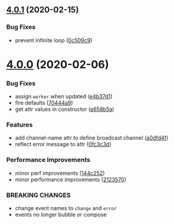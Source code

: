 ## [4.0.1](https://github.com/bennypowers/service-worker/compare/v4.0.0...v4.0.1) (2020-02-15)


### Bug Fixes

* prevent infinite loop ([0c509c9](https://github.com/bennypowers/service-worker/commit/0c509c9af4b337629cf0efbd280728f71d34649c))

# [4.0.0](https://github.com/bennypowers/service-worker/compare/v3.1.0...v4.0.0) (2020-02-06)


### Bug Fixes

* assign `worker` when updated ([e4b37d1](https://github.com/bennypowers/service-worker/commit/e4b37d1322fa0d0a0335614fb31c627c3e4c9bc8))
* fire defaults ([70444a9](https://github.com/bennypowers/service-worker/commit/70444a98d5b8163b430266e48d37d5fbb972ed4b))
* get attr values in constructor ([a658b5a](https://github.com/bennypowers/service-worker/commit/a658b5a3a4d7062038b03b4d6a23dc96e1db57a8))


### Features

* add channel-name attr to define broadcast channel ([a0dfd4f](https://github.com/bennypowers/service-worker/commit/a0dfd4f0eb450f93121967d9ea8dcafbafb252e2))
* reflect error message to attr ([0fc3c3d](https://github.com/bennypowers/service-worker/commit/0fc3c3d8de304811109f48d36b13e34daf29031b))


### Performance Improvements

* minor perf improvements ([144c252](https://github.com/bennypowers/service-worker/commit/144c252e3fea9802157f545f5a5bd5c6f0f3c008))
* minor performance improvements ([2123570](https://github.com/bennypowers/service-worker/commit/2123570f93bbdbb4ab848f66dc2b202a532e0cc8))


### BREAKING CHANGES

* change event names to `change` and `error`
* events no longer bubble or compose
